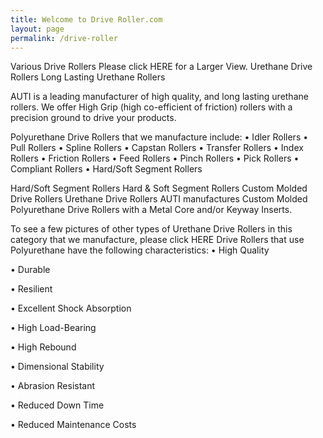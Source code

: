 ```yaml
---
title: Welcome to Drive Roller.com
layout: page
permalink: /drive-roller
---
```


Various Drive Rollers
Please click HERE for a Larger View.
Urethane Drive Rollers
Long Lasting Urethane Rollers

AUTI is a leading manufacturer of high quality, and long lasting urethane rollers. We offer High Grip (high co-efficient of friction) rollers with a precision ground to drive your products.

Polyurethane Drive Rollers that we manufacture include:
• Idler Rollers
• Pull Rollers
• Spline Rollers
• Capstan Rollers
• Transfer Rollers
• Index Rollers
• Friction Rollers
• Feed Rollers
• Pinch Rollers
• Pick Rollers
• Compliant Rollers
• Hard/Soft Segment Rollers
    	
Hard/Soft Segment Rollers
Hard & Soft Segment Rollers
Custom Molded Drive Rollers
Urethane Drive Rollers
AUTI manufactures Custom Molded Polyurethane Drive Rollers with a Metal Core and/or Keyway Inserts.

To see a few pictures of other types of Urethane Drive Rollers in this category that we manufacture, please click HERE
Drive Rollers that use Polyurethane have the following characteristics:
• High Quality

• Durable

• Resilient

• Excellent Shock Absorption

• High Load-Bearing

• High Rebound

• Dimensional Stability

• Abrasion Resistant

• Reduced Down Time

• Reduced Maintenance Costs

 